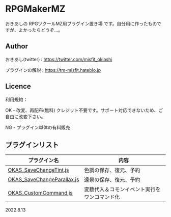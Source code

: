 # RPGMakerMZ

おきあしの RPGツクールMZ用プラグイン置き場 です。自分用に作ったものですが、よかったらどうぞ...。


## Author

おきあし(twitter) : https://twitter.com/misfit_okiashi

プラグインの解説  : https://tm-misfit.hateblo.jp


## Licence

利用規約：

OK - 改変、再配布(無料)  クレジット不要です。サポート対応できないため、ご自由に改変下さい。
      
NG - プラグイン単体の有料販売

  

## プラグインリスト

| プラグイン名 | 内容 |
| ------------- | ------------- |
| [OKAS_SaveChangeTint.js](https://github.com/okiashi/RPGMakerMZ/blob/main/OKAS_SaveChangeTint.js)  | 色調の保存、復元、予約  |
| [OKAS_SaveChangeParallax.js](https://github.com/okiashi/RPGMakerMZ/blob/main/OKAS_SaveChangeParallax.js)  | 遠景の保存、復元、予約  |
| [OKAS_CustomCommand.js](https://github.com/okiashi/RPGMakerMZ/blob/main/OKAS_CustomCommand.js)  | 変数代入＆コモンイベント実行をワンコマンド化  |

  
  

2022.8.13
